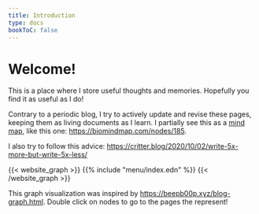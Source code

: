 ```yaml
---
title: Introduction
type: docs
bookToC: false
---
```


# Welcome!

This is a place where I store useful thoughts and memories.  Hopefully you find
it as useful as I do!

Contrary to a periodic blog, I try to actively update and revise these pages,
keeping them as living documents as I learn. I partially see this as a [mind
map](https://en.wikipedia.org/wiki/Mind_map), like this one:
https://biomindmap.com/nodes/185.

I also try to follow this advice:
https://critter.blog/2020/10/02/write-5x-more-but-write-5x-less/

{{< website_graph >}}
{{% include "menu/index.edn" %}}
{{< /website_graph >}}

This graph visualization was inspired by https://beepb00p.xyz/blog-graph.html.
Double click on nodes to go to the pages the represent!
